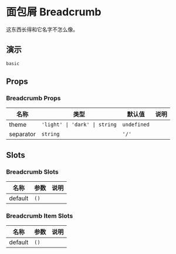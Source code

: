 # 面包屑 Breadcrumb
这东西长得和它名字不怎么像。
## 演示
```demo
basic
```
## Props
### Breadcrumb Props
|名称|类型|默认值|说明|
|-|-|-|-|
|theme|`'light' \| 'dark' \| string`|`undefined`||
|separator|`string`|`'/'`||

## Slots
### Breadcrumb Slots
|名称|参数|说明|
|-|-|-|
|default|`()`||

### Breadcrumb Item Slots
|名称|参数|说明|
|-|-|-|
|default|`()`||
